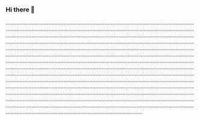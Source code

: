 ### Hi there 👋

..................................................................................................................................................................................................................................................................................................................................................................................................................................................................................................................................................................................................................................................................................................................................................................................................................................................................................................................................................................................................................................................................................................................................................................................................................................................................................................................................................................................................................................................................................................................................................................................................................................................................................................................................................................................................................................................................................................